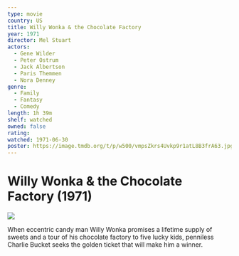 ```yaml
---
type: movie
country: US
title: Willy Wonka & the Chocolate Factory
year: 1971
director: Mel Stuart
actors:
  - Gene Wilder
  - Peter Ostrum
  - Jack Albertson
  - Paris Themmen
  - Nora Denney
genre:
  - Family
  - Fantasy
  - Comedy
length: 1h 39m
shelf: watched
owned: false
rating:
watched: 1971-06-30
poster: https://image.tmdb.org/t/p/w500/vmpsZkrs4Uvkp9r1atL8B3frA63.jpg
---
```


# Willy Wonka & the Chocolate Factory (1971)

![](https://image.tmdb.org/t/p/w500/vmpsZkrs4Uvkp9r1atL8B3frA63.jpg)

When eccentric candy man Willy Wonka promises a lifetime supply of sweets and a tour of his chocolate factory to five lucky kids, penniless Charlie Bucket seeks the golden ticket that will make him a winner.